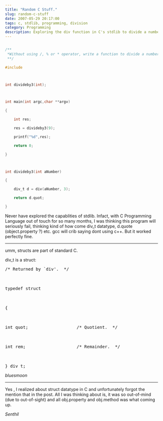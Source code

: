 ```yaml
---
title: "Random C Stuff."
slug: random-c-stuff
date: 2007-05-29 20:17:00
tags: c, stdlib, programming, division
category: Programming
description: Exploring the div function in C's stdlib to divide a number by 3 without using standard arithmetic operators
---
```


```c

/**
 *Without using /, % or * operator, write a function to divide a number by 3.
 **/

#include



int divideby3(int);



int main(int argc,char **argv)

{

	int res;

	res = divideby3(9);

	printf("%d",res);

	return 0;

}



int divideby3(int aNumber)

{

	div_t d = div(aNumber, 3);

	return d.quot;

}

```

Never have explored the capablities of stdlib. Infact, with C Programming
Language out of touch for so many months, I was thinking this program will
seriously fail, thinking kind of how come div_t datatype, d.quote
(object.property ?) etc. gcc will crib saying dont using c++. But it worked
perfectly fine.

----


umm, structs are part of standard C.



div_t is a struct:



<pre>/* Returned by `div'.  */



typedef struct



{



int quot;                   /* Quotient.  */



int rem;                    /* Remainder.  */



} div_t;</pre>

_bluesmoon_

----


Yes , I realized about struct datatype in C and unfortunately forgot the mention that in the post. All I was thinking about is, it was so out-of-mind (due to out-of-sight) and all obj.property and obj.method was what coming up.

_Senthil_